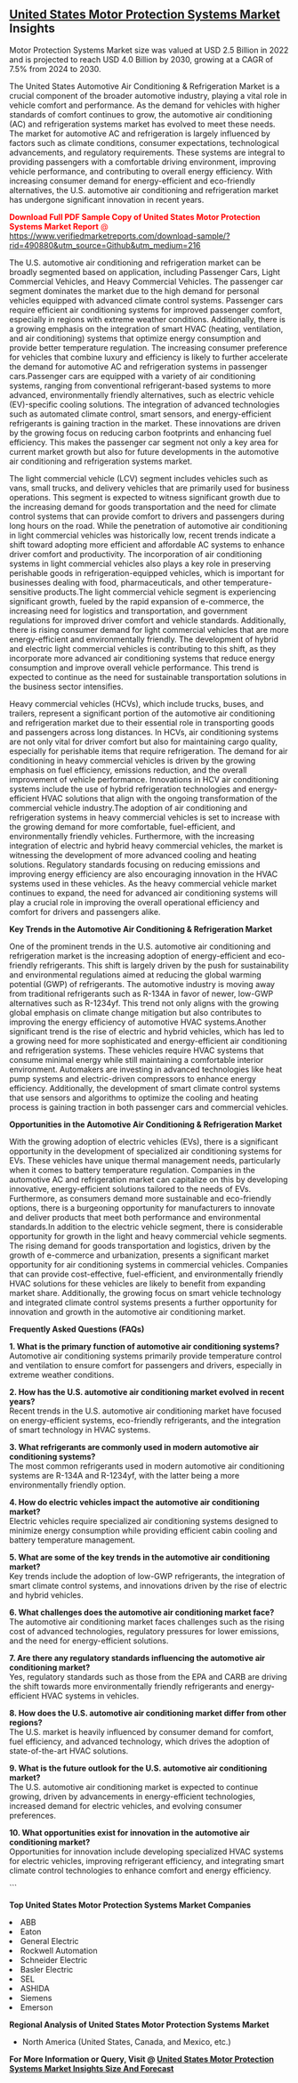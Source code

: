 <h2><a href="https://www.verifiedmarketreports.com/download-sample/?rid=490880&amp;utm_source=Github&amp;utm_medium=216" target="_blank">United States Motor Protection Systems Market</a> Insights</h2><p>Motor Protection Systems Market size was valued at USD 2.5 Billion in 2022 and is projected to reach USD 4.0 Billion by 2030, growing at a CAGR of 7.5% from 2024 to 2030.</p><p><p>The United States Automotive Air Conditioning & Refrigeration Market is a crucial component of the broader automotive industry, playing a vital role in vehicle comfort and performance. As the demand for vehicles with higher standards of comfort continues to grow, the automotive air conditioning (AC) and refrigeration systems market has evolved to meet these needs. The market for automotive AC and refrigeration is largely influenced by factors such as climate conditions, consumer expectations, technological advancements, and regulatory requirements. These systems are integral to providing passengers with a comfortable driving environment, improving vehicle performance, and contributing to overall energy efficiency. With increasing consumer demand for energy-efficient and eco-friendly alternatives, the U.S. automotive air conditioning and refrigeration market has undergone significant innovation in recent years. <p><span class=""><span style="color: #ff0000;"><strong>Download Full PDF Sample Copy of United States Motor Protection Systems Market Report</strong> @ </span><a href="https://www.verifiedmarketreports.com/download-sample/?rid=490880&amp;utm_source=Github&amp;utm_medium=216" target="_blank">https://www.verifiedmarketreports.com/download-sample/?rid=490880&amp;utm_source=Github&amp;utm_medium=216</a></span></p></p><p>The U.S. automotive air conditioning and refrigeration market can be broadly segmented based on application, including Passenger Cars, Light Commercial Vehicles, and Heavy Commercial Vehicles. The passenger car segment dominates the market due to the high demand for personal vehicles equipped with advanced climate control systems. Passenger cars require efficient air conditioning systems for improved passenger comfort, especially in regions with extreme weather conditions. Additionally, there is a growing emphasis on the integration of smart HVAC (heating, ventilation, and air conditioning) systems that optimize energy consumption and provide better temperature regulation. The increasing consumer preference for vehicles that combine luxury and efficiency is likely to further accelerate the demand for automotive AC and refrigeration systems in passenger cars.Passenger cars are equipped with a variety of air conditioning systems, ranging from conventional refrigerant-based systems to more advanced, environmentally friendly alternatives, such as electric vehicle (EV)-specific cooling solutions. The integration of advanced technologies such as automated climate control, smart sensors, and energy-efficient refrigerants is gaining traction in the market. These innovations are driven by the growing focus on reducing carbon footprints and enhancing fuel efficiency. This makes the passenger car segment not only a key area for current market growth but also for future developments in the automotive air conditioning and refrigeration systems market.</p><p>The light commercial vehicle (LCV) segment includes vehicles such as vans, small trucks, and delivery vehicles that are primarily used for business operations. This segment is expected to witness significant growth due to the increasing demand for goods transportation and the need for climate control systems that can provide comfort to drivers and passengers during long hours on the road. While the penetration of automotive air conditioning in light commercial vehicles was historically low, recent trends indicate a shift toward adopting more efficient and affordable AC systems to enhance driver comfort and productivity. The incorporation of air conditioning systems in light commercial vehicles also plays a key role in preserving perishable goods in refrigeration-equipped vehicles, which is important for businesses dealing with food, pharmaceuticals, and other temperature-sensitive products.The light commercial vehicle segment is experiencing significant growth, fueled by the rapid expansion of e-commerce, the increasing need for logistics and transportation, and government regulations for improved driver comfort and vehicle standards. Additionally, there is rising consumer demand for light commercial vehicles that are more energy-efficient and environmentally friendly. The development of hybrid and electric light commercial vehicles is contributing to this shift, as they incorporate more advanced air conditioning systems that reduce energy consumption and improve overall vehicle performance. This trend is expected to continue as the need for sustainable transportation solutions in the business sector intensifies.</p><p>Heavy commercial vehicles (HCVs), which include trucks, buses, and trailers, represent a significant portion of the automotive air conditioning and refrigeration market due to their essential role in transporting goods and passengers across long distances. In HCVs, air conditioning systems are not only vital for driver comfort but also for maintaining cargo quality, especially for perishable items that require refrigeration. The demand for air conditioning in heavy commercial vehicles is driven by the growing emphasis on fuel efficiency, emissions reduction, and the overall improvement of vehicle performance. Innovations in HCV air conditioning systems include the use of hybrid refrigeration technologies and energy-efficient HVAC solutions that align with the ongoing transformation of the commercial vehicle industry.The adoption of air conditioning and refrigeration systems in heavy commercial vehicles is set to increase with the growing demand for more comfortable, fuel-efficient, and environmentally friendly vehicles. Furthermore, with the increasing integration of electric and hybrid heavy commercial vehicles, the market is witnessing the development of more advanced cooling and heating solutions. Regulatory standards focusing on reducing emissions and improving energy efficiency are also encouraging innovation in the HVAC systems used in these vehicles. As the heavy commercial vehicle market continues to expand, the need for advanced air conditioning systems will play a crucial role in improving the overall operational efficiency and comfort for drivers and passengers alike.</p><p><strong>Key Trends in the Automotive Air Conditioning & Refrigeration Market</strong></p><p>One of the prominent trends in the U.S. automotive air conditioning and refrigeration market is the increasing adoption of energy-efficient and eco-friendly refrigerants. This shift is largely driven by the push for sustainability and environmental regulations aimed at reducing the global warming potential (GWP) of refrigerants. The automotive industry is moving away from traditional refrigerants such as R-134A in favor of newer, low-GWP alternatives such as R-1234yf. This trend not only aligns with the growing global emphasis on climate change mitigation but also contributes to improving the energy efficiency of automotive HVAC systems.Another significant trend is the rise of electric and hybrid vehicles, which has led to a growing need for more sophisticated and energy-efficient air conditioning and refrigeration systems. These vehicles require HVAC systems that consume minimal energy while still maintaining a comfortable interior environment. Automakers are investing in advanced technologies like heat pump systems and electric-driven compressors to enhance energy efficiency. Additionally, the development of smart climate control systems that use sensors and algorithms to optimize the cooling and heating process is gaining traction in both passenger cars and commercial vehicles.</p><p><strong>Opportunities in the Automotive Air Conditioning & Refrigeration Market</strong></p><p>With the growing adoption of electric vehicles (EVs), there is a significant opportunity in the development of specialized air conditioning systems for EVs. These vehicles have unique thermal management needs, particularly when it comes to battery temperature regulation. Companies in the automotive AC and refrigeration market can capitalize on this by developing innovative, energy-efficient solutions tailored to the needs of EVs. Furthermore, as consumers demand more sustainable and eco-friendly options, there is a burgeoning opportunity for manufacturers to innovate and deliver products that meet both performance and environmental standards.In addition to the electric vehicle segment, there is considerable opportunity for growth in the light and heavy commercial vehicle segments. The rising demand for goods transportation and logistics, driven by the growth of e-commerce and urbanization, presents a significant market opportunity for air conditioning systems in commercial vehicles. Companies that can provide cost-effective, fuel-efficient, and environmentally friendly HVAC solutions for these vehicles are likely to benefit from expanding market share. Additionally, the growing focus on smart vehicle technology and integrated climate control systems presents a further opportunity for innovation and growth in the automotive air conditioning market.</p><p><strong>Frequently Asked Questions (FAQs)</strong></p><p><strong>1. What is the primary function of automotive air conditioning systems?</strong><br>Automotive air conditioning systems primarily provide temperature control and ventilation to ensure comfort for passengers and drivers, especially in extreme weather conditions.</p><p><strong>2. How has the U.S. automotive air conditioning market evolved in recent years?</strong><br>Recent trends in the U.S. automotive air conditioning market have focused on energy-efficient systems, eco-friendly refrigerants, and the integration of smart technology in HVAC systems.</p><p><strong>3. What refrigerants are commonly used in modern automotive air conditioning systems?</strong><br>The most common refrigerants used in modern automotive air conditioning systems are R-134A and R-1234yf, with the latter being a more environmentally friendly option.</p><p><strong>4. How do electric vehicles impact the automotive air conditioning market?</strong><br>Electric vehicles require specialized air conditioning systems designed to minimize energy consumption while providing efficient cabin cooling and battery temperature management.</p><p><strong>5. What are some of the key trends in the automotive air conditioning market?</strong><br>Key trends include the adoption of low-GWP refrigerants, the integration of smart climate control systems, and innovations driven by the rise of electric and hybrid vehicles.</p><p><strong>6. What challenges does the automotive air conditioning market face?</strong><br>The automotive air conditioning market faces challenges such as the rising cost of advanced technologies, regulatory pressures for lower emissions, and the need for energy-efficient solutions.</p><p><strong>7. Are there any regulatory standards influencing the automotive air conditioning market?</strong><br>Yes, regulatory standards such as those from the EPA and CARB are driving the shift towards more environmentally friendly refrigerants and energy-efficient HVAC systems in vehicles.</p><p><strong>8. How does the U.S. automotive air conditioning market differ from other regions?</strong><br>The U.S. market is heavily influenced by consumer demand for comfort, fuel efficiency, and advanced technology, which drives the adoption of state-of-the-art HVAC solutions.</p><p><strong>9. What is the future outlook for the U.S. automotive air conditioning market?</strong><br>The U.S. automotive air conditioning market is expected to continue growing, driven by advancements in energy-efficient technologies, increased demand for electric vehicles, and evolving consumer preferences.</p><p><strong>10. What opportunities exist for innovation in the automotive air conditioning market?</strong><br>Opportunities for innovation include developing specialized HVAC systems for electric vehicles, improving refrigerant efficiency, and integrating smart climate control technologies to enhance comfort and energy efficiency.</p>```</p><p><strong>Top United States Motor Protection Systems Market Companies</strong></p><div data-test-id=""><p><li>ABB</li><li> Eaton</li><li> General Electric</li><li> Rockwell Automation</li><li> Schneider Electric</li><li> Basler Electric</li><li> SEL</li><li> ASHIDA</li><li> Siemens</li><li> Emerson</li></p><div><strong>Regional Analysis of&nbsp;United States Motor Protection Systems Market</strong></div><ul><li dir="ltr"><p dir="ltr">North America&nbsp;(United States, Canada, and Mexico, etc.)</p></li></ul><p><strong>For More Information or Query, Visit @&nbsp;</strong><strong><a href="https://www.verifiedmarketreports.com/product/motor-protection-systems-market-size-and-forecast/?utm_source=Github&amp;utm_medium=216" target="_blank">United States Motor Protection Systems Market Insights Size And Forecast</a></strong></p></div>
